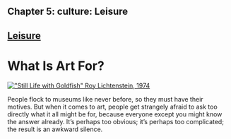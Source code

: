Chapter  5: culture: Leisure
---------------------------

[Leisure](../category/culture/leisure-2/index.html)
---------------------------------------------------

What Is Art For?
================

[!["Still Life with Goldfish" Roy Lichtenstein, 1974](http://i2.wp.com/www.thebookoflife.org/wp-content/uploads/2014/11/3865705632_6921ef0dc3_b.jpg?resize=530%2C664)](http://i0.wp.com/www.thebookoflife.org/wp-content/uploads/2014/11/3865705632_6921ef0dc3_b.jpg)

People flock to museums like never before, so they must have their motives. But when it comes to art, people get strangely afraid to ask too directly what it all might be for, because everyone except you might know the answer already. It’s perhaps too obvious; it’s perhaps too complicated; the result is an awkward silence.

